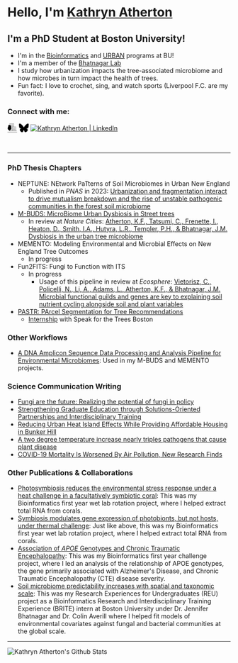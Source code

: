 # Hello, I'm [Kathryn Atherton][website]

## I'm a PhD Student at Boston University!
- I'm in the [Bioinformatics](https://www.bu.edu/bioinformatics/) and [URBAN](https://sites.bu.edu/urban/) programs at BU!
- I'm a member of the [Bhatnagar Lab](https://microbesatbu.wordpress.com/)
- I study how urbanization impacts the tree-associated microbiome and how microbes in turn impact the health of trees.
- Fun fact: I love to crochet, sing, and watch sports (Liverpool F.C. are my favorite). 

### Connect with me:

[<img align="center" alt="kathrynatherton.com" width="22px" src="logos.png" />][website]
[<img align="center" alt="Kathryn Atherton | BlueSky" width="22px" src="Bluesky--Streamline-Simple-Icons.svg" />][bluesky]
[<img align="center" alt="Kathryn Atherton | LinkedIn" width="22px" src="https://cdn.jsdelivr.net/npm/simple-icons@v3/icons/linkedin.svg" />][linkedin]

<br />

---
### PhD Thesis Chapters
<!-- BLOG-POST-LIST:START -->
- NEPTUNE: NEtwork PaTterns of Soil Microbiomes in Urban New England
    - Published in _PNAS_ in 2023: [Urbanization and fragmentation interact to drive mutualism breakdown and the rise of unstable pathogenic communities in the forest soil microbiome](https://doi.org/10.1073/pnas.2307519120)
- [M-BUDS: MicroBiome Urban Dysbiosis in Street trees](https://github.com/k-atherton/M-BUDS)
  - In review at _Nature Cities_: [Atherton, K.F., Tatsumi, C., Frenette, I., Heaton, D., Smith, I.A., Hutyra, L.R., Templer, P.H., & Bhatnagar, J.M. Dysbiosis in the urban tree microbiome](https://doi.org/10.21203/rs.3.rs-5939048/v1)
- MEMENTO: Modeling Environmental and Microbial Effects on New England Tree Outcomes
  - In progress
- Fun2FITS: Fungi to Function with ITS
  - In progress
      - Usage of this pipeline in review at _Ecosphere_: [Vietorisz, C., Policelli, N., Li, A., Adams, L., Atherton, K.F., & Bhatnagar, J.M. Microbial functional guilds and genes are key to explaining soil nutrient cycling alongside soil and plant variables](https://doi.org/10.1101/2024.12.13.627780) 
- [PASTR: PArcel Segmentation for Tree Recommendations](https://github.com/k-atherton/PASTR)
  - [Internship](https://sites.bu.edu/urban/atherton-speak-for-the-trees/) with Speak for the Trees Boston
<!-- BLOG-POST-LIST:END -->

### Other Workflows
- [A DNA Amplicon Sequence Data Processing and Analysis Pipeline for Environmental Microbiomes](https://github.com/k-atherton/Amplicon_Sequence_Data_Processing): Used in my M-BUDS and MEMENTO projects. 

### Science Communication Writing
<!-- BLOG-POST-LIST:START -->
- [Fungi are the future: Realizing the potential of fungi in policy](https://sciencepolicyreview.pubpub.org/pub/av7npje2/release/2)
- [Strengthening Graduate Education through Solutions-Oriented Partnerships and Interdisciplinary Training](https://doi.org/10.1186/s42055-024-00074-x)
- [Reducing Urban Heat Island Effects While Providing Affordable Housing in Bunker Hill](https://doi.org/10.38126/JSPG180404)
- [A two degree temperature increase nearly triples pathogens that cause plant disease](https://massivesci.com/notes/soil-health-pathogens-food-agriculture-production/)
- [COVID-19 Mortality Is Worsened By Air Pollution, New Research Finds](https://www.sciencefriday.com/articles/air-pollution-covid/)
<!-- BLOG-POST-LIST:END -->

### Other Publications & Collaborations
<!-- BLOG-POST-LIST:START -->
- [Photosymbiosis reduces the environmental stress response under a heat challenge in a facultatively symbiotic coral](https://doi.org/10.1038/s41598-024-66057-2): This was my Bioinformatics first year wet lab rotation project, where I helped extract total RNA from corals.
- [Symbiosis modulates gene expression of photobionts, but not hosts, under thermal challenge](https://doi.org/10.1111/mec.17318): Just like above, this was my Bioinformatics first year wet lab rotation project, where I helped extract total RNA from corals. 
- [Association of _APOE_ Genotypes and Chronic Traumatic Encephalopathy](https://jamanetwork.com/journals/jamaneurology/fullarticle/2793575): This was my Bioinformatics first year challenge project, where I led an analysis of the relationship of APOE genotypes, the gene primarily associated with Alzheimer's Disease, and Chronic Traumatic Encephalopathy (CTE) disease severity.
- [Soil microbiome predictability increases with spatial and taxonomic scale](https://doi.org/10.1038/s41559-021-01445-9): This was my Research Experiences for Undergraduates (REU) project as a Bioinformatics Research and Interdisciplinary Training Experience (BRITE) intern at Boston University under Dr. Jennifer Bhatnagar and Dr. Colin Averill where I helped fit models of environmental covariates against fungal and bacterial communities at the global scale.
<!-- BLOG-POST-LIST:END -->
---

<img align="left" alt="Kathryn Atherton's Github Stats" src="https://github-readme-stats.vercel.app/api?username=k-atherton&show_icons=true&hide_border=true" />

[website]: https://kathrynatherton.com
[bluesky]: https://bsky.app/profile/k8eatherton.bsky.social
[linkedin]: https://www.linkedin.com/in/kathryn-atherton/
